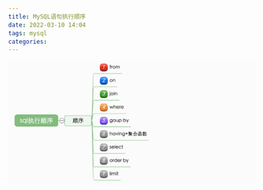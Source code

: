 ```yaml
---
title: MySQL语句执行顺序
date: 2022-03-10 14:04
tags: mysql
categories: 
---
```


<!--more-->

![](https://raw.githubusercontent.com/huisunan/cdn/main/img/1410909-20220310140408984-1543090377_1730686613411.png)